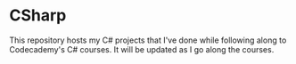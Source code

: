 # CSharp

This repository hosts my C# projects that I've done while following along to Codecademy's C# courses.
It will be updated as I go along the courses. 
